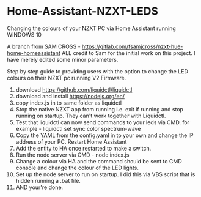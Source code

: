 # Home-Assistant-NZXT-LEDS
Changing the colours of your NZXT PC via Home Assistant running WINDOWS 10

A branch from SAM CROSS - https://gitlab.com/fsamjcross/nzxt-hue-home-homeassistant 
ALL credit to Sam for the initial work on this project.  I have merely edited some minor parameters.

Step by step guide to providing users with the option to change the LED colours on their NZXT pc running V2 Firmware.

1. download https://github.com/liquidctl/liquidctl
2. download and install https://nodejs.org/en/
3. copy index.js in to same folder as liquidctl
4. Stop the native NZXT app from running i.e. exit if running and stop running on startup.  They can't work together with Liquidctl.
5. Test that liquidctl can now send commands to your leds via CMD.  for example - liquidctl set sync color spectrum-wave
6. Copy the YAML from the config.yaml in to your own and change the IP address of your PC.  Restart Home Assistant
7. Add the entity to HA once restarted to make a switch.
8. Run the node server via CMD - node index.js
9. Change a colour via HA and the command should be sent to CMD console and change the colour of the LED lights.
10. Set up the node server to run on startup.  I did this via VBS script that is hidden running a .bat file.
11. AND your're done.
